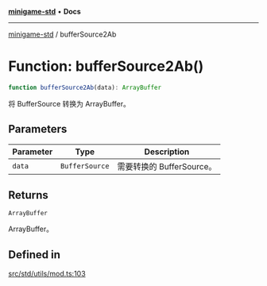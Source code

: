 [**minigame-std**](../README.md) • **Docs**

***

[minigame-std](../README.md) / bufferSource2Ab

# Function: bufferSource2Ab()

```ts
function bufferSource2Ab(data): ArrayBuffer
```

将 BufferSource 转换为 ArrayBuffer。

## Parameters

| Parameter | Type | Description |
| ------ | ------ | ------ |
| `data` | `BufferSource` | 需要转换的 BufferSource。 |

## Returns

`ArrayBuffer`

ArrayBuffer。

## Defined in

[src/std/utils/mod.ts:103](https://github.com/JiangJie/minigame-std/blob/0b3f4c24a764d15c8d4cfbfab659d3f6c53dfd93/src/std/utils/mod.ts#L103)
